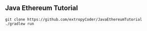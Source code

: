 ## Java Ethereum Tutorial

```
git clone https://github.com/extropyCoder/JavaEthereumTutorial
./gradlew run
```

